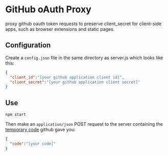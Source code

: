 # GitHub oAuth Proxy

proxy github oauth token requests to preserve client_secret for client-side apps, such as browser extensions and static pages.

## Configuration

Create a `config.json` file in the same directory as server.js which looks like this:

```json
{
  "client_id":"[your github application client id]",
  "client_secret":"[your github application client secret]"
}
```

## Use

`npm start`

Then make an `application/json` POST request to the server containing the [temporary code](http://developer.github.com/v3/oauth/#web-application-flow) github gave you:

```json
{
  "code":"[your code]"
}
```